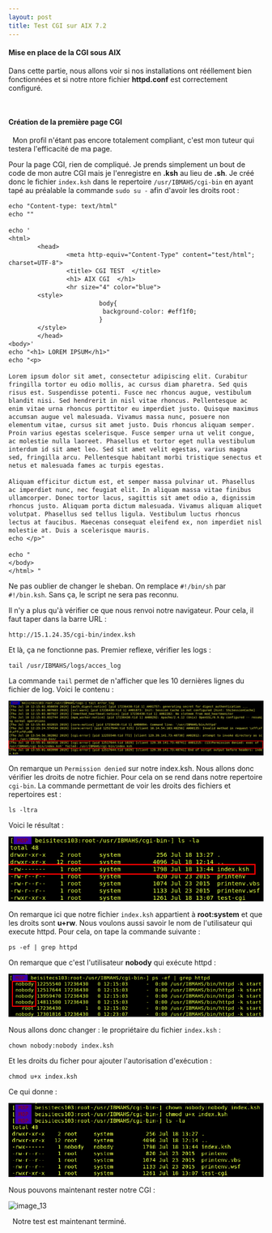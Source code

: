 ```yaml
---
layout: post
title: Test CGI sur AIX 7.2
---
```



#### __Mise en place de la CGI sous AIX__

Dans cette partie, nous allons voir si nos installations ont rééllement bien fonctionnées et si notre ntore fichier __httpd.conf__ est correctement configuré.

&nbsp;
#### __Création de la première page CGI__

&nbsp;
Mon profil n'étant pas encore totalement compliant, c'est mon tuteur qui testera l'efficacité de ma page. 

Pour la page CGI, rien de compliqué. Je prends simplement un bout de code de mon autre CGI mais je l'enregistre en __.ksh__ au lieu de __.sh__. Je créé donc le fichier `index.ksh` dans le repertoire `/usr/IBMAHS/cgi-bin` en ayant tapé au préalable la commande `sudo su -` afin d'avoir les droits root :


```
echo "Content-type: text/html"
echo ""

echo '
<html>
        <head>
                <meta http-equiv="Content-Type" content="test/html"; charset=UTF-8">
                <title> CGI TEST  </title>
                <h1> AIX CGI  </h1>
                <hr size="4" color="blue">
        <style>
                         body{
                          background-color: #eff1f0;
                         }
        </style>
        </head>
<body>'
echo "<h1> LOREM IPSUM</h1>"
echo "<p>

Lorem ipsum dolor sit amet, consectetur adipiscing elit. Curabitur fringilla tortor eu odio mollis, ac cursus diam pharetra. Sed quis risus est. Suspendisse potenti. Fusce nec rhoncus augue, vestibulum blandit nisi. Sed hendrerit in nisl vitae rhoncus. Pellentesque ac enim vitae urna rhoncus porttitor eu imperdiet justo. Quisque maximus accumsan augue vel malesuada. Vivamus massa nunc, posuere non elementum vitae, cursus sit amet justo. Duis rhoncus aliquam semper. Proin varius egestas scelerisque. Fusce semper urna ut velit congue, ac molestie nulla laoreet. Phasellus et tortor eget nulla vestibulum interdum id sit amet leo. Sed sit amet velit egestas, varius magna sed, fringilla arcu. Pellentesque habitant morbi tristique senectus et netus et malesuada fames ac turpis egestas.

Aliquam efficitur dictum est, et semper massa pulvinar ut. Phasellus ac imperdiet nunc, nec feugiat elit. In aliquam massa vitae finibus ullamcorper. Donec tortor lacus, sagittis sit amet odio a, dignissim rhoncus justo. Aliquam porta dictum malesuada. Vivamus aliquam aliquet volutpat. Phasellus sed tellus ligula. Vestibulum luctus rhoncus lectus at faucibus. Maecenas consequat eleifend ex, non imperdiet nisl molestie at. Duis a scelerisque mauris. 
echo </p>"

echo "
</body>
</html> "
```
Ne pas oublier de changer le sheban. On remplace `#!/bin/sh` par `#!/bin.ksh`. Sans ça, le script ne sera pas reconnu.

Il n'y a plus qu'à vérifier ce que nous renvoi notre navigateur. Pour cela, il faut taper dans la barre URL :
```
http://15.1.24.35/cgi-bin/index.ksh
```

Et là, ça ne fonctionne pas. Premier reflexe, vérifier les logs :
```
tail /usr/IBMAHS/logs/acces_log
```
La commande `tail` permet de n'afficher que les 10 dernières lignes du fichier de log. Voici le contenu :

![image_9](https://github.com/t-benedet/blog/blob/gh-pages/pictures/CGI_u103/AIX_TAIL.png?raw=true)

On remarque un `Permission denied` sur notre index.ksh. Nous allons donc vérifier les droits de notre fichier. Pour cela on se rend dans notre repertoire `cgi-bin`. La commande permettant de voir les droits des fichiers et repertoires est :
```
ls -ltra
```

Voici le résultat :

![image_10](https://github.com/t-benedet/blog/blob/gh-pages/pictures/CGI_u103/droit.png?raw=true)

On remarque ici que notre fichier `index.ksh` appartient à __root:system__ et que les droits sont __u+rw__. Nous voulons aussi savoir le nom de l'utilisateur qui execute httpd. Pour cela, on tape la commande suivante :
```
ps -ef | grep httpd
```

On remarque que c'est l'utilisateur __nobody__ qui exécute httpd :

![image_11](https://github.com/t-benedet/blog/blob/gh-pages/pictures/CGI_u103/grep.png?raw=true)

Nous allons donc changer : le propriétaire du fichier `index.ksh` :
```
chown nobody:nobody index.ksh
```
Et les droits du ficher pour ajouter l'autorisation d'exécution :
```
chmod u+x index.ksh
```
Ce qui donne :

![image_12](https://github.com/t-benedet/blog/blob/gh-pages/pictures/CGI_u103/chmod.png?raw=true)

Nous pouvons maintenant rester notre CGI :

![image_13](https://github.com/t-benedet/blog/blob/gh-pages/pictures/CGI_u103/test_ok.png?raw=true)

&nbsp;
Notre test est maintenant terminé.

